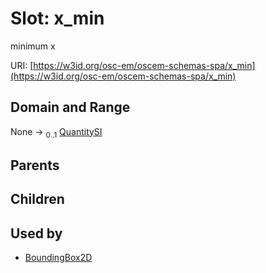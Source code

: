 
# Slot: x_min

minimum x

URI: [https://w3id.org/osc-em/oscem-schemas-spa/x_min](https://w3id.org/osc-em/oscem-schemas-spa/x_min)


## Domain and Range

None &#8594;  <sub>0..1</sub> [QuantitySI](QuantitySI.md)

## Parents


## Children


## Used by

 * [BoundingBox2D](BoundingBox2D.md)
